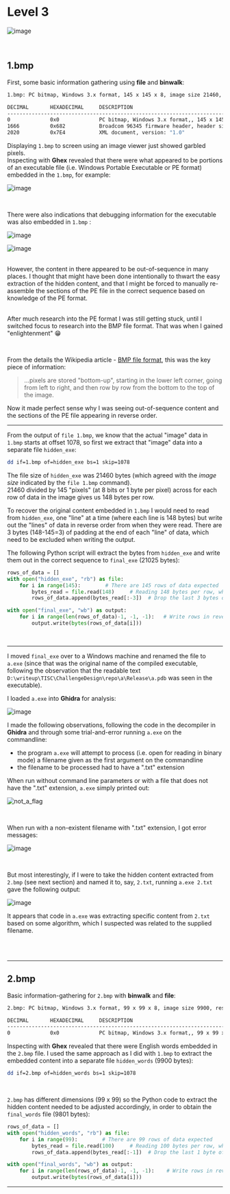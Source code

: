# Level 3

![image](https://user-images.githubusercontent.com/82754379/139781511-3e6d3825-0434-4930-b8ab-0cb5841a12a2.png)

<br>

## 1.bmp

First, some basic information gathering using **file** and **binwalk**:

```bash
1.bmp: PC bitmap, Windows 3.x format, 145 x 145 x 8, image size 21460, resolution 3780 x 3780 px/m, 256 important colors, cbSize 22538, bits offset 1078

DECIMAL       HEXADECIMAL     DESCRIPTION
--------------------------------------------------------------------------------
0             0x0             PC bitmap, Windows 3.x format,, 145 x 145 x 8
1666          0x682           Broadcom 96345 firmware header, header size: 256, firmware version: "asIn", board id: "voker' uiAccess='false' />", ~CRC32 header checksum: 0x6F6D3A61, ~CRC32 data checksum: 0x3A736368
2020          0x7E4           XML document, version: "1.0"

```

Displaying `1.bmp` to screen using an image viewer just showed garbled pixels. <br>
Inspecting with **Ghex** revealed that there were what appeared to be portions of an executable file (i.e. Windows Portable Executable or PE format) embedded in the `1.bmp`, for example:

![image](https://user-images.githubusercontent.com/82754379/140280315-d3061160-6429-4846-a996-acb8cb97d02c.png)

<br>

There were also indications that debugging information for the executable was also embedded in `1.bmp` :

![image](https://user-images.githubusercontent.com/82754379/140280634-05ca111b-a9f2-4cb3-befe-ee970fd6120c.png)

![image](https://user-images.githubusercontent.com/82754379/140280870-c1fe7846-2866-4539-8c4b-938d26a309ec.png)

<br>
However, the content in there appeared to be out-of-sequence in many places. I thought that might have been done intentionally to thwart the easy extraction of the hidden content, and that I might be forced to manually re-assemble the sections of the PE file in the correct sequence based on knowledge of the PE format.

<br>
<br>

After much research into the PE format I was still getting stuck, until I switched focus to research into the BMP file format. 
That was when I gained "enlightenment" :grin: 

<br>

From the details the Wikipedia article - [BMP file format](https://en.wikipedia.org/wiki/BMP_file_format), this was the key piece of information:


> ...pixels are stored "bottom-up", starting in the lower left corner, going from left to right, and then row by row from the bottom to the top of the image.


Now it made perfect sense why I was seeing out-of-sequence content and the sections of the PE file appearing in reverse order.

---

From the output of `file 1.bmp`, we know that the actual "image" data in `1.bmp` starts at offset 1078, so first we extract that "image" data into a separate file `hidden_exe`:

```bash
dd if=1.bmp of=hidden_exe bs=1 skip=1078
```

The file size of `hidden_exe` was 21460 bytes (which agreed with the _image size_ indicated by the `file 1.bmp` command). <br>
21460 divided by 145 "pixels" (at 8 bits or 1 byte per pixel) across for each row of data in the image gives us 148 bytes per row. <br>

To recover the original content embedded in `1.bmp` I would need to read from `hidden_exe`, one "line" at a time (where each line is 148 bytes) but write out the "lines" of data in reverse order from when they were read. There are 3 bytes (148-145=3) of padding at the end of each "line" of data, which need to be excluded  when writing the output.

The following Python script will extract the bytes from `hidden_exe` and write them out in the correct sequence to `final_exe` (21025 bytes):

```python
rows_of_data = []
with open("hidden_exe", "rb") as file:
    for i in range(145):        # There are 145 rows of data expected
        bytes_read = file.read(148)     # Reading 148 bytes per row, which includes padding
        rows_of_data.append(bytes_read[:-3])  # Drop the last 3 bytes of padding

with open("final_exe", "wb") as output:
    for i in range(len(rows_of_data)-1, -1, -1):   # Write rows in reverse order from when they were read in
        output.write(bytes(rows_of_data[i]))
```

<br>

---

I moved `final_exe` over to a Windows machine and renamed the file to `a.exe` (since that was the original name of the compiled executable, following the observation that the readable text `D:\writeup\TISC\ChallengeDesign\repo\a\Release\a.pdb` was seen in the executable).

I loaded `a.exe` into **Ghidra** for analysis:

![image](https://user-images.githubusercontent.com/82754379/140459420-c735250c-f9fb-435b-875a-8b5cb5e619a4.png)

I made the following observations, following the code in the decompiler in **Ghidra** and through some trial-and-error running `a.exe` on the commandline:

- the program `a.exe` will attempt to process (i.e. open for reading in binary mode) a filename given as the first argument on the commandline
- the filename to be processed had to have a ".txt" extension

When run without command line parameters or with a file that does not have the ".txt" extension, `a.exe` simply printed out:

![not_a_flag](https://user-images.githubusercontent.com/82754379/140600711-37c97814-611d-4d09-b046-b093f099f857.png)

<br>

When run with a non-existent filename with ".txt" extension, I got error messages:

![image](https://user-images.githubusercontent.com/82754379/140601083-ea2aac6b-20ed-4b98-85f3-7a866ca46125.png)

<br>

But most interestingly, if I were to take the hidden content extracted from `2.bmp` (see next section) and named it to, say, `2.txt`, running `a.exe 2.txt` gave the following output:

![image](https://user-images.githubusercontent.com/82754379/140601020-3892343b-fd1c-458f-904d-8d604bad40b1.png)

It appears that code in `a.exe` was extracting specific content from `2.txt` based on some algorithm, which I suspected was related to the supplied filename.

<br><br>

---

## 2.bmp

Basic information-gathering for `2.bmp` with **binwalk** and **file**:

```bash
2.bmp: PC bitmap, Windows 3.x format, 99 x 99 x 8, image size 9900, resolution 3780 x 3780 px/m, 256 important colors, cbSize 10978, bits offset 1078

DECIMAL       HEXADECIMAL     DESCRIPTION
--------------------------------------------------------------------------------
0             0x0             PC bitmap, Windows 3.x format,, 99 x 99 x 8

```

Inspecting with **Ghex** revealed that there were English words embedded in the `2.bmp` file.
I used the same approach as I did with `1.bmp` to extract the embedded content into a separate file `hidden_words` (9900 bytes):

```bash
dd if=2.bmp of=hidden_words bs=1 skip=1078
```

<br>

`2.bmp` has different dimensions (99 x 99) so the Python code to extract the hidden content needed to be adjusted accordingly, in order to obtain the `final_words` file (9801 bytes):

```python
rows_of_data = []
with open("hidden_words", "rb") as file:
    for i in range(99):        # There are 99 rows of data expected
        bytes_read = file.read(100)     # Reading 100 bytes per row, which includes padding
        rows_of_data.append(bytes_read[:-1])  # Drop the last 1 byte of padding

with open("final_words", "wb") as output:
    for i in range(len(rows_of_data)-1, -1, -1):    # Write rows in reverse order from when they were read in
        output.write(bytes(rows_of_data[i]))
```

---
